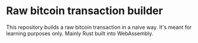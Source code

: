 # Raw bitcoin transaction builder

This repository builds a raw bitcoin transaction in a naive way. It's meant for learning purposes only. Mainly Rust built into WebAssembly.
